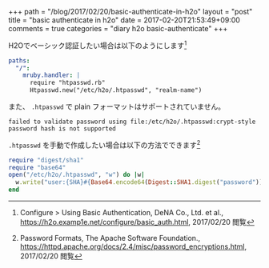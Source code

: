 +++
path = "/blog/2017/02/20/basic-authenticate-in-h2o"
layout = "post"
title = "basic authenticate in h2o"
date = 2017-02-20T21:53:49+09:00
comments = true
categories = "diary h2o basic-authenticate"
+++

H2Oでベーシック認証したい場合は以下のようにします[^h2odoc]

```yaml
paths:
  "/":
    mruby.handler: |
      require "htpasswd.rb"
      Htpasswd.new("/etc/h2o/.htpasswd", "realm-name")
```

また、 `.htpasswd` で plain フォーマットはサポートされていません。

```console
failed to validate password using file:/etc/h2o/.htpasswd:crypt-style password hash is not supported
```

`.htpasswd` を手動で作成したい場合は以下の方法でできます[^apachdoc]

```ruby
require "digest/sha1"
require "base64"
open("/etc/h2o/.htpasswd", "w") do |w|
  w.write("user:{SHA}#{Base64.encode64(Digest::SHA1.digest("password"))}")
end
```

[^h2odoc]: Configure > Using Basic Authentication, DeNA Co., Ltd. et al., https://h2o.examp1e.net/configure/basic_auth.html, 2017/02/20 閲覧
[^apachdoc]: Password Formats, The Apache Software Foundation., https://httpd.apache.org/docs/2.4/misc/password_encryptions.html, 2017/02/20 閲覧

